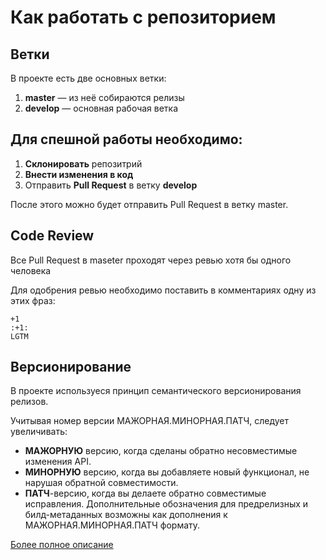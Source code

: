 # Как работать с репозиторием

## Ветки
В проекте есть две основных ветки:

1. **master** — из неё собираются релизы
2. **develop** — основная рабочая ветка

## Для спешной работы необходимо:
1. **Склонировать** репозитрий
2. **Внести изменения в код**
3. Отправить **Pull Request** в ветку **develop**

После этого можно будет отправить Pull Request в ветку master.

## Code Review
Все Pull Request в maseter проходят через ревью хотя бы одного человека

Для одобрения ревью необходимо поставить в комментариях одну из этих фраз:
```
+1
:+1:
LGTM
```

## Версионирование 
В проекте используеся принцип семантического версионирования релизов.

Учитывая номер версии МАЖОРНАЯ.МИНОРНАЯ.ПАТЧ, следует увеличивать:

- **МАЖОРНУЮ** версию, когда сделаны обратно несовместимые изменения API.
- **МИНОРНУЮ** версию, когда вы добавляете новый функционал, не нарушая обратной совместимости.
- **ПАТЧ**-версию, когда вы делаете обратно совместимые исправления.
Дополнительные обозначения для предрелизных и билд-метаданных возможны как дополнения к МАЖОРНАЯ.МИНОРНАЯ.ПАТЧ формату.

[Более полное описание](http://semver.org/lang/ru/)